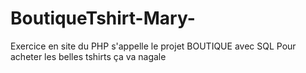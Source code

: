 # BoutiqueTshirt-Mary-
Exercice en site du PHP s'appelle le projet BOUTIQUE avec SQL
Pour acheter les belles tshirts
ça va nagale